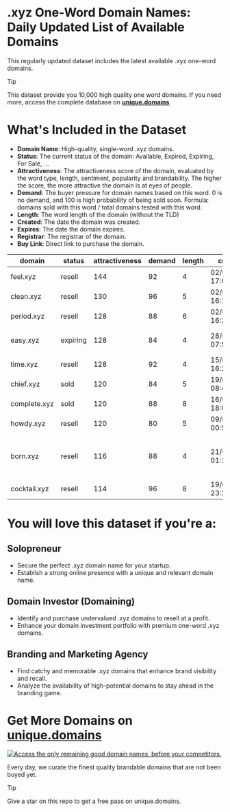 
# .xyz One-Word Domain Names: Daily Updated List of Available Domains

This regularly updated dataset includes the latest available .xyz one-word domains.

> [!TIP]
> This dataset provide you 10,000 high quality one word domains.
> If you need more, access the complete database on **[unique.domains](https://unique.domains?utm_source=github&utm_medium=dataset&utm_campaign=.xyz&utm_content=description.top)**.

# What's Included in the Dataset

- **Domain Name**: High-quality, single-word .xyz domains.
- **Status**: The current status of the domain: Available, Expired, Expiring, For Sale, ...
- **Attractiveness**: The attractiveness score of the domain, evaluated by the word type, length, sentiment, popularity and brandability. The higher the score, the more attractive the domain is at eyes of people.
- **Demand**: The buyer pressure for domain names based on this word. 0 is no demand, and 100 is high probability of being sold soon. Formula: domains sold with this word / total domains tested with this word.
- **Length**: The word length of the domain (without the TLD)
- **Created**: The date the domain was created.
- **Expires**: The date the domain expires.
- **Registrar**: The registrar of the domain.
- **Buy Link**: Direct link to purchase the domain.

| domain       | status   | attractiveness | demand | length | created          | expires          | registrar                                   | sectors                               |
| ------------ | -------- | -------------- | ------ | ------ | ---------------- | ---------------- | ------------------------------------------- | ------------------------------------- |
| feel.xyz     | resell   | 144            | 92     | 4      | 02/06/2014 17:08 | 02/06/2026 23:59 | Go Daddy, LLC                               | General,Media                         |
| clean.xyz    | resell   | 130            | 96     | 5      | 02/06/2014 16:18 | 02/06/2026 23:59 | Go Daddy, LLC                               | Healthcare,Hospitality,Retail         |
| period.xyz   | resell   | 128            | 88     | 6      | 02/06/2014 16:33 | 02/06/2026 23:59 | Go Daddy, LLC                               | Education,General,Healthcare,Media    |
| easy.xyz     | expiring | 128            | 84     | 4      | 28/07/2020 07:59 | 28/07/2025 23:59 | Squarespace Domains II LLC                  | Business,Education,Technology         |
| time.xyz     | resell   | 128            | 92     | 4      | 15/04/2018 16:23 | 15/04/2026 23:59 | Go Daddy, LLC                               | Business,Education,General,Technology |
| chief.xyz    | sold     | 120            | 84     | 5      | 19/08/2021 08:40 | 19/08/2030 23:59 | Dynadot LLC                                 | Business,General,Media,Technology     |
| complete.xyz | sold     | 120            | 88     | 8      | 16/09/2017 18:06 | 16/09/2030 23:59 | Dynadot LLC                                 | Manufacturing,Retail,Technology       |
| howdy.xyz    | resell   | 120            | 80     | 5      | 09/09/2016 00:59 | 09/09/2026 23:59 | Sav.com, LLC                                | Technology                            |
| born.xyz     | resell   | 116            | 88     | 4      | 21/08/2015 01:11 | 21/08/2025 23:59 | GoDaddy Online Services Cayman Islands Ltd. | Business,General,Humanities,Media     |
| cocktail.xyz | resell   | 114            | 96     | 8      | 19/08/2018 23:26 | 19/08/2029 23:59 | Dynadot LLC                                 | Food and Beverage,Hospitality         |

# You will love this dataset if you're a:

## Solopreneur

- Secure the perfect .xyz domain name for your startup.
- Establish a strong online presence with a unique and relevant domain name.

## Domain Investor (Domaining)

- Identify and purchase undervalued .xyz domains to resell at a profit.
- Enhance your domain investment portfolio with premium one-word .xyz domains.

## Branding and Marketing Agency

- Find catchy and memorable .xyz domains that enhance brand visibility and recall.
- Analyze the availability of high-potential domains to stay ahead in the branding game.

# Get More Domains on [unique.domains](https://unique.domains?utm_source=github&utm_medium=dataset&utm_campaign=.xyz&utm_content=description.bottom)

[![Access the only remaining good domain names, before your competitors.](https://github.xyz/UniqueDomains/xyz-oneword-domains/blob/main/unique.domains.jpg?raw=true)](https://unique.domains?utm_source=github&utm_medium=dataset&utm_campaign=.xyz&utm_content=description.image)

Every day, we curate the finest quality brandable domains that are not been buyed yet.

> [!TIP]
> Give a star on this repo to get a free pass on unique.domains.
        